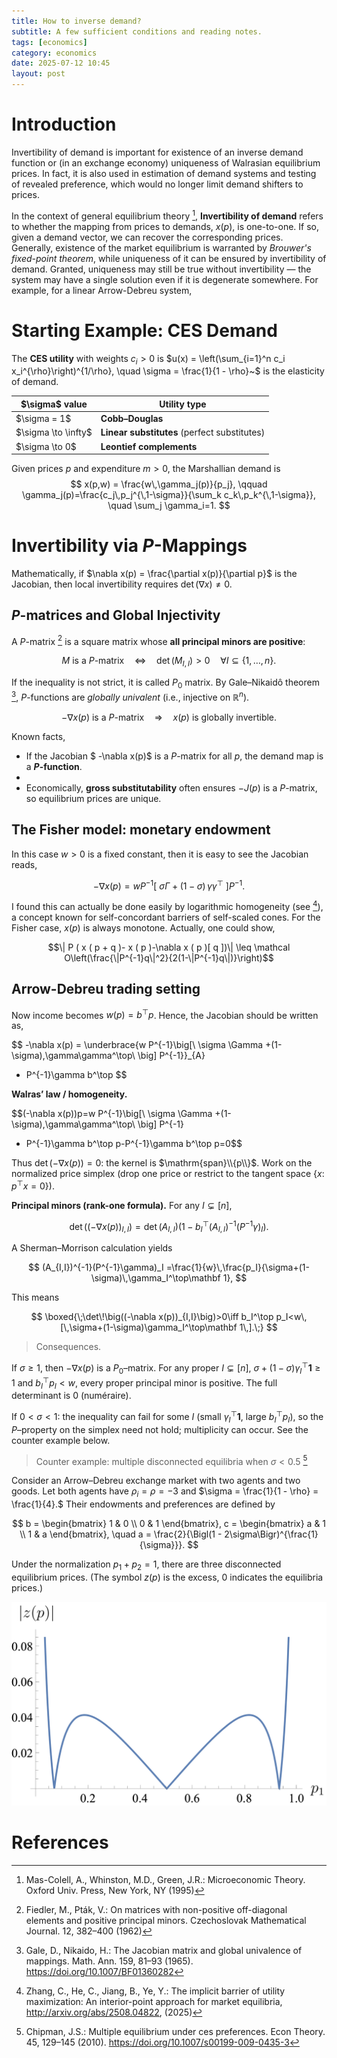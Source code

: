 ```yaml
---
title: How to inverse demand?
subtitle: A few sufficient conditions and reading notes.
tags: [economics]
category: economics
date: 2025-07-12 10:45
layout: post
---
```


# Introduction

Invertibility of demand is important for existence of an inverse demand function or (in an exchange economy) uniqueness of Walrasian equilibrium prices. In fact, it is also used in estimation of demand systems and testing of revealed preference, which would no longer limit demand shifters to prices.

In the context of general equilibrium theory [^mas1995], **Invertibility of demand** refers to whether the mapping from prices to demands, $x(p)$, is one-to-one. If so, given a demand vector, we can recover the corresponding prices. Generally, existence of the market equilibrium is warranted by *Brouwer's fixed-point theorem*, while uniqueness of it can be ensured by invertibility of demand. Granted, uniqueness may still be true without invertibility — the system may have a single solution even if it is degenerate somewhere. For example, for a linear Arrow-Debreu system, 


# Starting Example: CES Demand 

The **CES utility** with weights $c_i>0$ is  $u(x) = \left(\sum_{i=1}^n c_i x_i^{\rho}\right)^{1/\rho},
\quad \sigma = \frac{1}{1 - \rho}~$ is the elasticity of demand.

<table class="post-table">
  <thead>
    <tr>
      <th>$\sigma$ value</th>
      <th>Utility type</th>
    </tr>
  </thead>
  <tbody>
    <tr>
      <td>$\sigma = 1$</td>
      <td><strong>Cobb–Douglas</strong></td>
    </tr>
    <tr>
      <td>$\sigma \to \infty$</td>
      <td><strong>Linear substitutes</strong> (perfect substitutes)</td>
    </tr>
    <tr>
      <td>$\sigma \to 0$</td>
      <td><strong>Leontief complements</strong></td>
    </tr>
  </tbody>
</table>

Given prices $p$ and expenditure $m>0$, the Marshallian demand is  
$$
x(p,w) = \frac{w\,\gamma_j(p)}{p_j}, 
\qquad 
\gamma_j(p)=\frac{c_j\,p_j^{\,1-\sigma}}{\sum_k c_k\,p_k^{\,1-\sigma}},
\quad \sum_j \gamma_i=1.
$$

# Invertibility via $P$-Mappings

Mathematically, if $\nabla x(p) = \frac{\partial x(p)}{\partial p}$
is the Jacobian, then local invertibility requires  $\det(\nabla x) \neq 0.$


## $P$-matrices and Global Injectivity

A $P$-matrix [^fiedler62] is a square matrix whose **all principal minors are positive**:

$$
M ~\text{is a $P$-matrix} \quad \Longleftrightarrow \quad \det(M_{I,I})>0 \quad \forall I \subseteq \{1,\dots,n\}.
$$

If the inequality is not strict, it is called $P_0$ matrix.
By Gale–Nikaidô theorem [^gale65], $P$-functions are *globally univalent* (i.e., injective on $\mathbb{R}^n$).

$$-\nabla x(p) ~\text{is a $P$-matrix} \quad \Longrightarrow \quad x(p)\ \text{is globally invertible}. $$

Known facts,
- If the Jacobian $ -\nabla x(p)$ is a $P$-matrix for all $p$, the demand map is a **$P$-function**.
- 
- Economically, **gross substitutability** often ensures $-J(p)$ is a $P$-matrix, so equilibrium prices are unique.
## The Fisher model: monetary endowment
 
In this case $w > 0$ is a fixed constant, then it is easy to see the Jacobian reads,

$$
-\nabla x(p)=w P^{-1}\big[\ \sigma \Gamma +(1-\sigma)\,\gamma\gamma^\top\ \big] P^{-1}.
$$

I found this can actually be done easily by logarithmic homogeneity (see [^zhang2025]), a concept known for self-concordant barriers of self-scaled cones. For the Fisher case, $x(p)$ is always monotone. Actually, one could show,

$$\| P ( x ( p + q )- x ( p )-\nabla x ( p )[ q ])\| \leq \mathcal O\left(\frac{\|P^{-1}q\|^2}{2(1-\|P^{-1}q\|)}\right)$$


## Arrow-Debreu trading setting

Now income becomes $w(p)=b^\top p$.   Hence, the Jacobian should be written as,

$$
-\nabla x(p) = \underbrace{w P^{-1}\big[\ \sigma \Gamma +(1-\sigma)\,\gamma\gamma^\top\ \big] P^{-1}}_{A}
 - P^{-1}\gamma b^\top
$$

**Walras’ law / homogeneity.** 

$$(-\nabla x(p))p=w P^{-1}\big[\ \sigma \Gamma +(1-\sigma)\,\gamma\gamma^\top\ \big] P^{-1}
 - P^{-1}\gamma b^\top p-P^{-1}\gamma b^\top p=0$$  

Thus $\det(-\nabla x(p))=0$: the kernel is $\mathrm{span}\\{p\\}$. Work on the normalized price simplex (drop one price or restrict to the tangent space $\{x:\,p^\top x=0\}$).

**Principal minors (rank-one formula).** For any $I\subsetneq[n]$,

$$
\det\big((-\nabla x(p))_{I,I}\big)=\det(A_{I,I})\Big(1-b_I^\top (A_{I,I})^{-1}(P^{-1}\gamma)_I\Big).
$$

A Sherman–Morrison calculation yields

$$
(A_{I,I})^{-1}(P^{-1}\gamma)_I
=\frac{1}{w}\,\frac{p_I}{\sigma+(1-\sigma)\,\gamma_I^\top\mathbf 1},
$$

This means 

$$
\boxed{\;\det\!\big((-\nabla x(p))_{I,I}\big)>0\iff b_I^\top p_I<w\,[\,\sigma+(1-\sigma)\gamma_I^\top\mathbf 1\,].\;}
$$

> Consequences.

If $\sigma\ge1$, then $-\nabla x(p)$ is a $P_0$–matrix. 
For any proper $I \subsetneq [n]$, $\sigma+(1-\sigma)\gamma_I^\top\mathbf1\ge1$ and $b_I^\top p_I<w$, every proper principal minor is positive. The full determinant is $0$ (numéraire). 

If $0<\sigma<1$: the inequality can fail for some $I$ (small $\gamma_I^\top\mathbf1$, large $b_I^\top p_I$), so the $P$–property on the simplex need not hold; multiplicity can occur. See the counter example below.

> Counter example: multiple disconnected equilibria when $\sigma < 0.5$ [^chipman10]

Consider an Arrow–Debreu exchange market with two agents and two goods.   Let both agents have $\rho_i = \rho = -3$ and  $\sigma = \frac{1}{1 - \rho} = \frac{1}{4}.$ 
Their endowments and preferences are defined by

$$
b =
\begin{bmatrix}
    1 & 0 \\
    0 & 1
\end{bmatrix},
c =
\begin{bmatrix}
    a & 1 \\
    1 & a
\end{bmatrix},
\quad
a = \frac{2}{\Bigl(1 - 2\sigma\Bigr)^{\frac{1}{\sigma}}}.
$$

Under the normalization $p_1 + p_2 = 1$, there are three disconnected equilibrium prices. (The symbol $z(p)$ is the excess, 0 indicates the equilibria prices.)
<div class="post-fig">
  <img src="/assets/img/posts/2dmultiple.png" alt="Market excess depiction">
</div>


# References

[^hurwicz1969]: Leonid Hurwicz. On the concept and possibility of informational decentralization. *The American Economic Review*, 59(2):513--524, 1969.

[^mas1995]: Mas-Colell, A., Whinston, M.D., Green, J.R.: Microeconomic Theory. Oxford Univ. Press, New York, NY (1995)

[^fiedler62]: Fiedler, M., Pták, V.: On matrices with non-positive off-diagonal elements and positive principal minors. Czechoslovak Mathematical Journal. 12, 382–400 (1962)

[^berry13]: Berry, S., Gandhi, A., Haile, P.: Connected substitutes and invertibility of demand. Econometrica. 81, 2087–2111 (2013). https://doi.org/10.3982/ECTA10135

[^gale65]: Gale, D., Nikaido, H.: The Jacobian matrix and global univalence of mappings. Math. Ann. 159, 81–93 (1965). https://doi.org/10.1007/BF01360282

[^zhang2025]: Zhang, C., He, C., Jiang, B., Ye, Y.: The implicit barrier of utility maximization: An interior-point approach for market equilibria, http://arxiv.org/abs/2508.04822, (2025)

[^chipman10]: Chipman, J.S.: Multiple equilibrium under ces preferences. Econ Theory. 45, 129–145 (2010). https://doi.org/10.1007/s00199-009-0435-3

